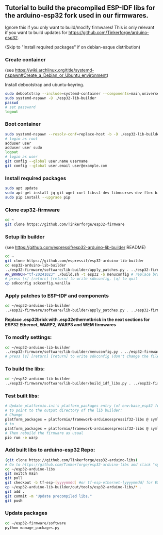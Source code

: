 ## Tutorial to build the precompiled ESP-IDF libs for the arduino-esp32 fork used in our firmwares.

Ignore this if you only want to build/modify firmwares!
This is only relevant if you want to build updates for https://github.com/Tinkerforge/arduino-esp32.

(Skip to "Install required packages" if on debian-esque distribution)

### Create container
(see https://wiki.archlinux.org/title/systemd-nspawn#Create_a_Debian_or_Ubuntu_environment)

Install debootstrap and ubuntu-keyring.

```bash
sudo debootstrap --include=systemd-container --components=main,universe jammy esp32-lib-builder http://archive.ubuntu.com/ubuntu
sudo systemd-nspawn -D ./esp32-lib-builder
passwd
# set password
logout
```

### Boot container

```bash
sudo systemd-nspawn --resolv-conf=replace-host -b -D ./esp32-lib-builder
# login as root
adduser user
adduser user sudo
logout
# login as user
git config --global user.name username
git config --global user.email user@example.com
```

### Install required packages

```bash
sudo apt update
sudo apt-get install jq git wget curl libssl-dev libncurses-dev flex bison gperf python3 python-is-python3 python3-pip python3-setuptools python3-serial python3-click python3-cryptography python3-future python3-pyparsing python3-pyelftools cmake ninja-build ccache python3-venv libffi-dev libssl-dev dfu-util libusb-1.0-0
sudo pip install --upgrade pip
```

### Clone esp32-firmware

```bash
cd ~
git clone https://github.com/Tinkerforge/esp32-firmware
```

### Setup lib builder
(see https://github.com/espressif/esp32-arduino-lib-builder README)

```bash
cd ~
git clone https://github.com/espressif/esp32-arduino-lib-builder
cd esp32-arduino-lib-builder
../esp32-firmware/software/lib-builder/apply_patches.py . ../esp32-firmware/software/patches/lib-builder-pre
AR_BRANCH="tf-20241023" ./build.sh -t esp32 -b menuconfig # replace branch name with the one you want to build.
# press [s] [return] [return] to write sdkconfig, [q] to quit
cp sdkconfig sdkconfig.vanilla
```

### Apply patches to ESP-IDF and components

```bash
cd ~/esp32-arduino-lib-builder
../esp32-firmware/software/lib-builder/apply_patches.py . ../esp32-firmware/software/patches/lib-builder
```

**Replace .esp32brick with .esp32ethernetbrick in the next sections for ESP32 Ethernet, WARP2, WARP3 and WEM firmwares**

### To modify settings:

```bash
cd ~/esp32-arduino-lib-builder
../esp32-firmware/software/lib-builder/menuconfig.py . ../esp32-firmware/software/lib-builder/defconfig.esp32brick
# press [s] [return] [return] to write sdkconfig (don't change the filename!), [q] to quit, ~/esp32-firmware/software/lib-builder/defconfig.esp32brick will be updated automatically
```

### To build the libs:

```bash
cd ~/esp32-arduino-lib-builder
../esp32-firmware/software/lib-builder/build_idf_libs.py . ../esp32-firmware/software/lib-builder/defconfig.esp32brick
```

### Test built libs:

```bash
# Update platformio.ini's platform_packages entry (of env:base_esp32 for WARP1, env.base_esp32_ethernet for WARP2/3/WEM)
# to point to the output directory of the lib builder:
# Change
platform_packages = platformio/framework-arduinoespressif32-libs @ symlink://packages/esp32-arduino-libs#warp-x.y.z_commit_id
# to
platform_packages = platformio/framework-arduinoespressif32-libs @ symlink:///home/[user]/esp32-arduino-lib-builder/out/tools/esp32-arduino-libs
# Then rebuild the firmware as usual
pio run -e warp
```

### Add built libs to arduino-esp32 Repo:

```bash
(git clone https://github.com/Tinkerforge/esp32-arduino-libs)
# Go to https://github.com/Tinkerforge/esp32-arduino-libs and click "sync fork" (so that our main == espressif's main)
cd ~/esp32-arduino-libs
git switch main
git pull
git checkout -b tf-esp-[yyyymmdd] #or tf-esp-ethernet-[yyyymmdd] for ESP32 Ethernet Brick
cp ~/esp32-arduino-lib-builder/out/tools/esp32-arduino-libs/* .
git add .
git commit -m "Update precompiled libs."
git push
```

### Update packages

```bash
cd ~/esp32-firmware/software
python manage_packages.py
```

